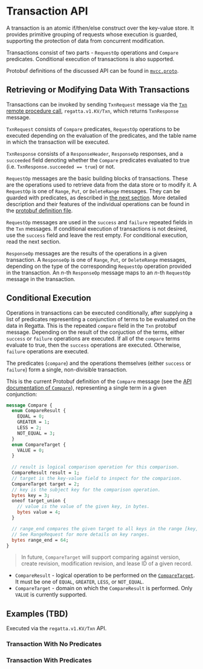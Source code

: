 # Transaction API

A transaction is an atomic if/then/else construct over the key-value store.
It provides primitive grouping of requests whose execution is guarded,
supporting the protection of data from concurrent modification.

Transactions consist of two parts - `RequestOp` operations and `Compare`
predicates. Conditional execution of transactions is
also supported.

Protobuf definitions of the discussed API can be found in [`mvcc.proto`](../proto/mvcc.proto).

## Retrieving or Modifying Data With Transactions

Transactions can be invoked by sending `TxnRequest` message via the [`Txn`
remote procedure call](api.md#kv), `regatta.v1.KV/Txn`, which returns `TxnResponse` message.

`TxnRequest` consists of `Compare` predicates, `RequestOp` operations to be executed
depending on the evaluation of the predicates, and the table name in which the transaction
will be executed.

`TxnResponse` consists of a `ResponseHeader`, `ResponseOp` responses, and a `succeeded`
field denoting whether the `Compare` predicates evaluated to true
(i.e. `TxnResponse.succeeded == true`) or not.

`RequestOp` messages are the basic building blocks of transactions.
These are the operations used to retrieve data from the data store or to
modify it. A `RequestOp` is one of `Range`, `Put`, or `DeleteRange` messages.
They can be guarded with predicates, as described in
[the next section](#predicates-conditional-execution-of-transactions).
More detailed description and their features of the individual operations can be
found in the [protobuf definition file](../proto/mvcc.proto).

`RequestOp` messages are used in the `success` and `failure` repeated fields in
the `Txn` messages. If conditional execution of transactions is not desired,
use the `success` field and leave the rest empty.
For conditional execution, read the next section.

`ResponseOp` messages are the results of the operations in a given transaction.
A `ResponseOp` is one of `Range`, `Put`, or `DeleteRange` messages, depending on the
type of the corresponding `RequestOp` operation provided in the transaction.
An *n*-th `ResponseOp` message maps to an *n*-th `RequestOp` message in the transaction.

## Conditional Execution

Operations in transactions can be executed conditionally, after supplying a list of
predicates representing a conjunction of terms to be evaluated on the data
in Regatta. This is the repeated `compare` field in the `Txn` protobuf message.
Depending on the result of the conjuction of the terms, either `success`
or `failure` operations are executed. If all of the `compare` terms evaluate
to true, then the `success` operations are executed. Otherwise, `failure`
operations are executed.

The predicates (`compare`) and the operations themselves (either
`success` or `failure`) form a single, non-divisible transaction.

This is the current Protobuf definition of the `Compare` message
(see the [API documentation of `Compare`](api.md#mvcc.v1.Compare)),
representing a single term in a given conjunction:

```protobuf
message Compare {
  enum CompareResult {
    EQUAL = 0;
    GREATER = 1;
    LESS = 2;
    NOT_EQUAL = 3;
  }
  enum CompareTarget {
    VALUE = 0;
  }
  
  // result is logical comparison operation for this comparison.
  CompareResult result = 1;
  // target is the key-value field to inspect for the comparison.
  CompareTarget target = 2;
  // key is the subject key for the comparison operation.
  bytes key = 3;
  oneof target_union {
    // value is the value of the given key, in bytes.
    bytes value = 4;
  }

  // range_end compares the given target to all keys in the range [key, range_end).
  // See RangeRequest for more details on key ranges.
  bytes range_end = 64;
}
```

> In future, `CompareTarget` will support comparing against version,
> create revision, modification revision, and lease ID of a given record.

* `CompareResult` - logical operation to be performed on the [`CompareTarget`](#comparetarget).
    It must be one of `EQUAL`, `GREATER`, `LESS`, or `NOT_EQUAL`.
* `CompareTarget` - domain on which the `CompareResult` is performed. Only `VALUE` is currently
   supported.

## Examples (TBD)

Executed via the `regatta.v1.KV/Txn` API.

### Transaction With No Predicates

### Transaction With Predicates
